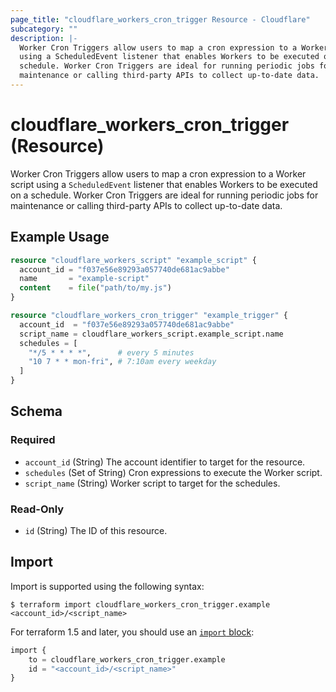 ```yaml
---
page_title: "cloudflare_workers_cron_trigger Resource - Cloudflare"
subcategory: ""
description: |-
  Worker Cron Triggers allow users to map a cron expression to a Worker script
  using a ScheduledEvent listener that enables Workers to be executed on a
  schedule. Worker Cron Triggers are ideal for running periodic jobs for
  maintenance or calling third-party APIs to collect up-to-date data.
---
```


# cloudflare_workers_cron_trigger (Resource)

Worker Cron Triggers allow users to map a cron expression to a Worker script
using a `ScheduledEvent` listener that enables Workers to be executed on a
schedule. Worker Cron Triggers are ideal for running periodic jobs for
maintenance or calling third-party APIs to collect up-to-date data.

## Example Usage

```terraform
resource "cloudflare_workers_script" "example_script" {
  account_id = "f037e56e89293a057740de681ac9abbe"
  name       = "example-script"
  content    = file("path/to/my.js")
}

resource "cloudflare_workers_cron_trigger" "example_trigger" {
  account_id  = "f037e56e89293a057740de681ac9abbe"
  script_name = cloudflare_workers_script.example_script.name
  schedules = [
    "*/5 * * * *",      # every 5 minutes
    "10 7 * * mon-fri", # 7:10am every weekday
  ]
}
```
<!-- schema generated by tfplugindocs -->
## Schema

### Required

- `account_id` (String) The account identifier to target for the resource.
- `schedules` (Set of String) Cron expressions to execute the Worker script.
- `script_name` (String) Worker script to target for the schedules.

### Read-Only

- `id` (String) The ID of this resource.

## Import

Import is supported using the following syntax:

```shell
$ terraform import cloudflare_workers_cron_trigger.example <account_id>/<script_name>
```

For terraform 1.5 and later, you should use an [`import` block](https://developer.hashicorp.com/terraform/language/import):
```terraform
import {
    to = cloudflare_workers_cron_trigger.example
    id = "<account_id>/<script_name>"
}
```
